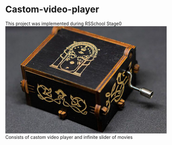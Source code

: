 # Castom-video-player

This project was implemented during RSSchool Stage0
![](https://github.com/DmitryKr2021/Castom-video-player/blob/main/assets/img/musbox.jpeg)
Consists of castom video player and infinite slider of movies
